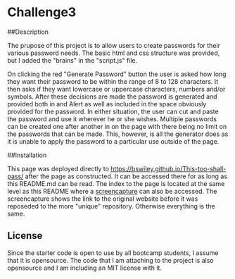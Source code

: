 # Challenge3

##Description

The prupose of this project is to allow users to create passwords for their various password needs.  The basic html and css structure was provided, but I added the "brains" in the "script.js" file.  

On clicking the red "Generate Password" button the user is asked how long they want their password to be within the range of 8 to 128 characters. It then asks if they want lowercase or uppercase characters, numbers and/or symbols.  After these decisions are made the password is generated and provided both in and Alert as well as included in the space obviously provided for the password.  In either situation, the user can cut and paste the password and use it wherever he or she wishes.  Multiple passwords can be created one after another in on the page with there being no limit on the passwords that can be made.  This, however, is all the generator does as it is unable to apply the password to a particular use outside of the page. 

##Installation

This page was deployed directly to https://bswiley.github.io/This-too-shall-pass/ after the page as constructed.  It can be accessed there for as long as this README.md can be read.  The index to the page is located at the same level as this README where a [screencapture](./screencapture.png) can also be accessed.  The screencapture shows the link to the original website before it was reposeded to the more "unique" repository.  Otherwise everything is the same. 

## License
Since the starter code is open to use by all bootcamp students, I assume that it is opensource.  The code that I am attaching to the project is also opensource and I am including an MIT license with it.

